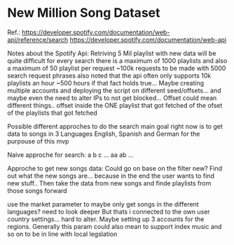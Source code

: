 # New Million Song Dataset

Ref.:
https://developer.spotify.com/documentation/web-api/reference/search
https://developer.spotify.com/documentation/web-api

Notes about the Spotify Api: 
Retriving 5 Mil playlist with new data will be quite difficult
for every search there is a maximum of 1000 playlists
and also a maximum of 50 playlist per request ~100k requests to be made with 5000 search request phrases
also noted that the api often only supports 10k playlists an hour ~500 hours if that fact holds true... 
Maybe creating multiple accounts and deploying the script on different seed/offsets... and maybe even the need to alter IPs to not get blocked...
Offset could mean different things.. offset inside the ONE playlist that got fetched of the ofset of the playlists that got fetched

Possible different approches to do the search
main goal right now is to get data to songs in 3 Languages English, Spanish and German for the purpouse of this mvp

Naive approche for search:
    a
    b
    c
    ...
    aa
    ab
    ... 

Approche to get new songs data: 
Could go on base on the filter new? Find out what the new songs are... because in the end the user wants to find new stuff.. 
Then take the data from new songs and finde playlists from those songs forward

use the market parameter to maybe only get songs in the different languages? need to look deeper But thats i connected to the own user country settings... hard to alter. Maybe setting up 3 accounts for the regions. 
Generally this param could also mean to support index music and so on to be in line with local legslation